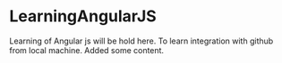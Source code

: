 # LearningAngularJS
Learning of Angular js will be hold here. To learn integration with github from local machine.
Added some content.